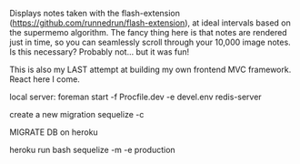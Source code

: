 Displays notes taken with the flash-extension (https://github.com/runnedrun/flash-extension), at ideal intervals based on the supermemo algorithm. The fancy thing here is that notes are rendered just in time, so you can seamlessly scroll through your 10,000 image notes. Is this necessary? Probably not... but it was fun!

This is also my LAST attempt at building my own frontend MVC framework. React here I come.

local server:
foreman start -f Procfile.dev -e devel.env
redis-server

create a new migration
sequelize -c

MIGRATE DB on heroku

heroku run bash
sequelize -m -e production
